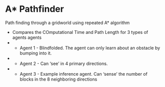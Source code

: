 # A* Pathfinder
Path finding through a gridworld using repeated A* algorithm
* Compares the COmputational Time and Path Length for 3 types of agents agents
* * Agent 1 - Blindfolded. The agent can only learn about an obstacle by bumping into it.
* * Agent 2 - Can ‘see’ in 4 primary directions.
* * Agent 3 - Example inference agent. Can ‘sense’ the number of blocks in the 8 neighboring directions
